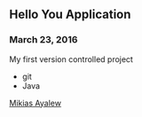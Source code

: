 ## Hello You Application 

### March 23, 2016

My first version controlled project 

* git 
* Java

[Mikias Ayalew](http://sqasolution.com)
